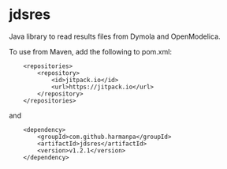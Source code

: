 jdsres
======

Java library to read results files from Dymola and OpenModelica.

To use from Maven, add the following to pom.xml:

```
    <repositories>
        <repository>
            <id>jitpack.io</id>
            <url>https://jitpack.io</url>
        </repository>
    </repositories>
```

and

```
    <dependency>
        <groupId>com.github.harmanpa</groupId>
        <artifactId>jdsres</artifactId>
        <version>v1.2.1</version>
    </dependency>
```
